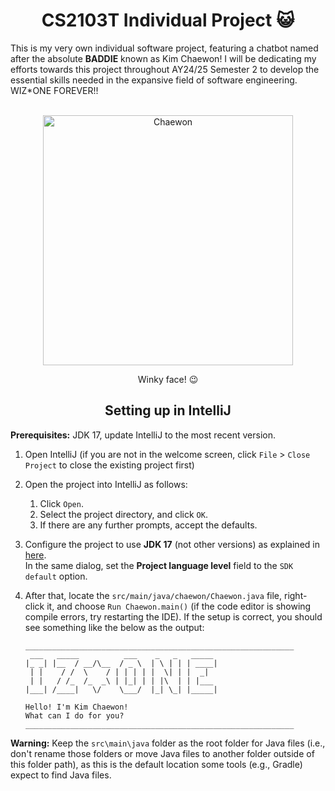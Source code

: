 <h1 align="center">CS2103T Individual Project 😺</h1>

This is my very own individual software project, featuring a chatbot named after the absolute **BADDIE** known as Kim Chaewon! I will be dedicating my efforts towards this project throughout AY24/25 Semester 2 to develop the essential skills needed in the expansive field of software engineering. WIZ*ONE FOREVER!!
<br/><br/>

<p align="center">
<img 
   src="https://kpopping.com/documents/74/4/800/240301-LE-SSERAFIM-Chaewon-Music-Korea-Fansign-Event-documents-1.jpeg?v=73392" 
   height = "400"
   object-position: 50% 50%;
   alt="Chaewon">
</p>
<p align="center"> Winky face! 😉 </p> 

<h2 align="center"> Setting up in IntelliJ </h2>

**Prerequisites:** JDK 17, update IntelliJ to the most recent version.

1. Open IntelliJ (if you are not in the welcome screen, click `File` > `Close Project` to close the existing project first)
1. Open the project into IntelliJ as follows:
   1. Click `Open`.
   1. Select the project directory, and click `OK`.
   1. If there are any further prompts, accept the defaults.
1. Configure the project to use **JDK 17** (not other versions) as explained in [here](https://www.jetbrains.com/help/idea/sdk.html#set-up-jdk).<br>
   In the same dialog, set the **Project language level** field to the `SDK default` option.
1. After that, locate the `src/main/java/chaewon/Chaewon.java` file, right-click it, and choose `Run Chaewon.main()` (if the code editor is showing compile errors, try restarting the IDE). If the setup is correct, you should see something like the below as the output:

   ```
   ____________________________________________________________
    ___   _____          ___    _   _   _____ 
   |_ _| |__  / __/\__  / _ \  | \ | | | ____|
    | |    / /  \    / | | | | |  \| | |  _|  
    | |   / /_  /_  _\ | |_| | | |\  | | |___ 
   |___| /____|   \/    \___/  |_| \_| |_____|
   
   Hello! I'm Kim Chaewon!
   What can I do for you?
   ____________________________________________________________
   ```

**Warning:** Keep the `src\main\java` folder as the root folder for Java files (i.e., don't rename those folders or move Java files to another folder outside of this folder path), as this is the default location some tools (e.g., Gradle) expect to find Java files.
